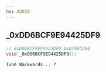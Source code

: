 ```yaml
---
ns: AUDIO
---
```

## _0xDD6BCF9E94425DF9

```c
// 0xDD6BCF9E94425DF9 0xD70ECC80
void _0xDD6BCF9E94425DF9();
```

```
Tune Backwards... ?  
```

